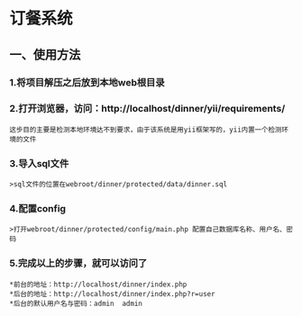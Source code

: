 订餐系统
=============

一、使用方法
------------

### 1.将项目解压之后放到本地web根目录       
### 2.打开浏览器，访问：http://localhost/dinner/yii/requirements/
    这步目的主要是检测本地环境达不到要求，由于该系统是用yii框架写的，yii内置一个检测环境的文件
### 3.导入sql文件
    >sql文件的位置在webroot/dinner/protected/data/dinner.sql
### 4.配置config
    >打开webroot/dinner/protected/config/main.php 配置自己数据库名称、用户名、密码
### 5.完成以上的步骤，就可以访问了
    *前台的地址：http://localhost/dinner/index.php
    *后台的地址：http://localhost/dinner/index.php?r=user
    *后台的默认用户名与密码：admin  admin
